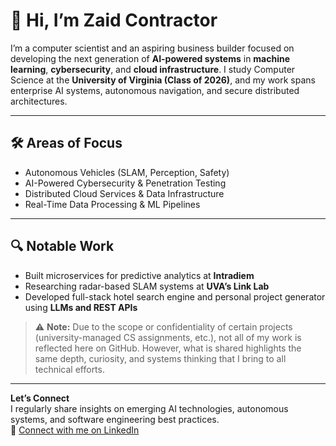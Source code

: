 # 👋 Hi, I’m Zaid Contractor

I’m a computer scientist and an aspiring business builder focused on developing the next generation of **AI-powered systems** in **machine learning**, **cybersecurity**, and **cloud infrastructure**. I study Computer Science at the **University of Virginia (Class of 2026)**, and my work spans enterprise AI systems, autonomous navigation, and secure distributed architectures.

---

## 🛠️ Areas of Focus

- Autonomous Vehicles (SLAM, Perception, Safety)
- AI-Powered Cybersecurity & Penetration Testing
- Distributed Cloud Services & Data Infrastructure
- Real-Time Data Processing & ML Pipelines

---

## 🔍 Notable Work

- Built microservices for predictive analytics at **Intradiem**
- Researching radar-based SLAM systems at **UVA’s Link Lab**
- Developed full-stack hotel search engine and personal project generator using **LLMs and REST APIs**

> ⚠️ **Note:** Due to the scope or confidentiality of certain projects (university-managed CS assignments, etc.), not all of my work is reflected here on GitHub. However, what is shared highlights the same depth, curiosity, and systems thinking that I bring to all technical efforts.

---

**Let’s Connect**  
I regularly share insights on emerging AI technologies, autonomous systems, and software engineering best practices.  
📎 [Connect with me on LinkedIn](https://www.linkedin.com/in/zaid-contractor/)
